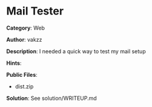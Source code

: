 # Mail Tester

**Category**: Web

**Author**: vakzz

**Description**: I needed a quick way to test my mail setup

**Hints**:

**Public Files**:
 * dist.zip

**Solution**: See solution/WRITEUP.md
